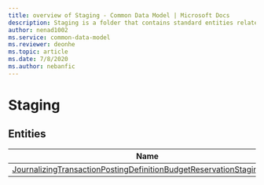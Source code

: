 ```yaml
---
title: overview of Staging - Common Data Model | Microsoft Docs
description: Staging is a folder that contains standard entities related to the Common Data Model.
author: nenad1002
ms.service: common-data-model
ms.reviewer: deonhe
ms.topic: article
ms.date: 7/8/2020
ms.author: nebanfic
---
```


# Staging


## Entities

|Name|Description|
|---|---|
|[JournalizingTransactionPostingDefinitionBudgetReservationStaging_PSN](JournalizingTransactionPostingDefinitionBudgetReservationStaging_PSN.md)||
